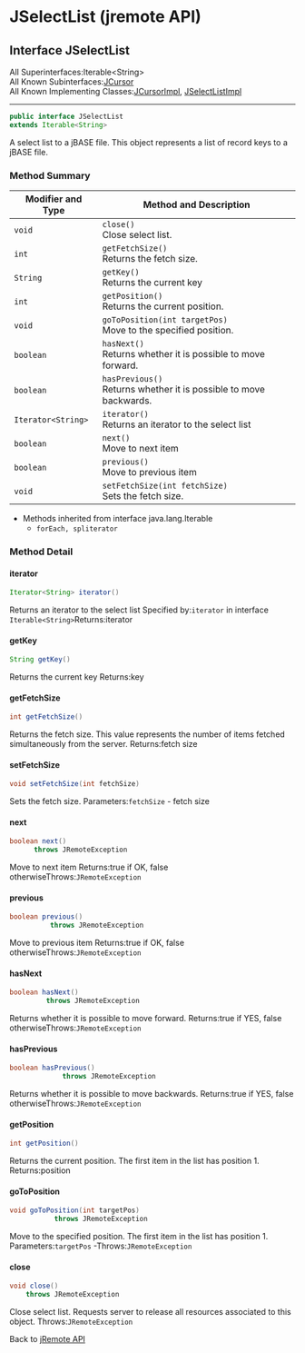 # JSelectList (jremote API)

<PageHeader />

## Interface JSelectList

All Superinterfaces:Iterable&lt;String&gt;  
All Known Subinterfaces:[JCursor](./../jcursor-(jremote-api) "interface in com.jbase.jremote")  
All Known Implementing Classes:[JCursorImpl](./../io/jcursorimpl-(jremote-api) "class in com.jbase.jremote.io"), [JSelectListImpl](./../io/jselectlistimpl-(jremote---api) "class in com.jbase.jremote.io")

* * *

```java
public interface JSelectList
extends Iterable<String>
```

A select list to a jBASE file.
This object represents a list of record keys to a jBASE file.

### Method Summary

| Modifier and Type | Method and Description |
| --- | --- |
| `void` | `close()`<br>Close select list. |
| `int` | `getFetchSize()`<br>Returns the fetch size. |
| `String` | `getKey()`<br>Returns the current key |
| `int` | `getPosition()`<br>Returns the current position. |
| `void` | `goToPosition(int targetPos)`<br>Move to the specified position. |
| `boolean` | `hasNext()`<br>Returns whether it is possible to move forward. |
| `boolean` | `hasPrevious()`<br>Returns whether it is possible to move backwards. |
| `Iterator<String>` | `iterator()`<br>Returns an iterator to the select list |
| `boolean` | `next()`<br>Move to next item |
| `boolean` | `previous()`<br>Move to previous item |
| `void` | `setFetchSize(int fetchSize)`<br>Sets the fetch size. |

- Methods inherited from interface java.lang.Iterable
  - `forEach, spliterator`

### Method Detail

#### iterator

```java
Iterator<String> iterator()
```

Returns an iterator to the select list
Specified by:`iterator` in interface `Iterable<String>`Returns:iterator

#### getKey

```java
String getKey()
```

Returns the current key
Returns:key

#### getFetchSize

```java
int getFetchSize()
```

Returns the fetch size. This value represents the number of items fetched simultaneously from the server.
Returns:fetch size

#### setFetchSize

```java
void setFetchSize(int fetchSize)
```

Sets the fetch size.
Parameters:`fetchSize` - fetch size

#### next

```java
boolean next()
      throws JRemoteException
```

Move to next item
Returns:true if OK, false otherwiseThrows:`JRemoteException`

#### previous

```java
boolean previous()
          throws JRemoteException
```

Move to previous item
Returns:true if OK, false otherwiseThrows:`JRemoteException`

#### hasNext

```java
boolean hasNext()
         throws JRemoteException
```

Returns whether it is possible to move forward.
Returns:true if YES, false otherwiseThrows:`JRemoteException`

#### hasPrevious

```java
boolean hasPrevious()
             throws JRemoteException
```

Returns whether it is possible to move backwards.
Returns:true if YES, false otherwiseThrows:`JRemoteException`

#### getPosition

```java
int getPosition()
```

Returns the current position. The first item in the list has position 1.
Returns:position

#### goToPosition

```java
void goToPosition(int targetPos)
           throws JRemoteException
```

Move to the specified position. The first item in the list has position 1.
Parameters:`targetPos` -Throws:`JRemoteException`

#### close

```java
void close()
    throws JRemoteException
```

Close select list. Requests server to release all resources associated to this object.
Throws:`JRemoteException`

Back to [jRemote API](./../../README.md)

<PageFooter />
